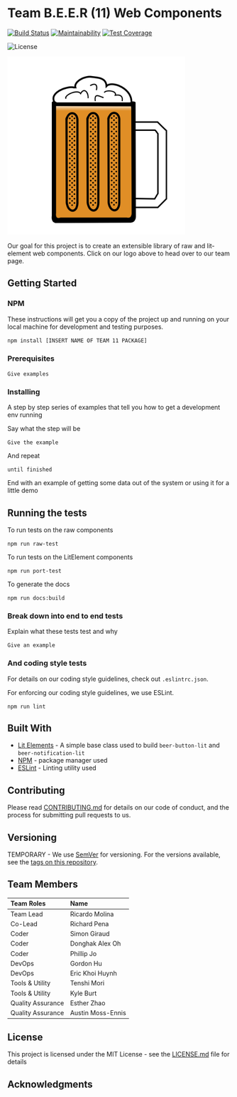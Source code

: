 # Team B.E.E.R (11) Web Components


[![Build Status](https://travis-ci.com/ucsd-cse112/Team11.svg?token=fWJAAQS1tpDVdKvzGfj7&branch=master)](https://travis-ci.com/ucsd-cse112/Team11)
[![Maintainability](https://api.codeclimate.com/v1/badges/a99a88d28ad37a79dbf6/maintainability)](https://codeclimate.com/github/codeclimate/codeclimate/maintainability)
[![Test Coverage](https://api.codeclimate.com/v1/badges/a99a88d28ad37a79dbf6/test_coverage)](https://codeclimate.com/github/codeclimate/codeclimate/test_coverage)

<!-- TODO - Don't need if closed source -->
![License](https://img.shields.io/badge/License-MIT-yellow.svg)

<!-- TODO - Change the link when Esther migrates page to Team 11 repo -->
<a href="https://zhaoesther.github.io/cse112-team11-website/"><img src="src/raw-beer/Raw-Brand/beer_team_logo.png" height="400" width="400" ></a>

Our goal for this project is to create an extensible library of raw and lit-element web components. Click on our logo above to head over to our team page. 

## Getting Started

### NPM

These instructions will get you a copy of the project up and running on your local machine for development and testing purposes. 

```
npm install [INSERT NAME OF TEAM 11 PACKAGE]
```

<!-- TODO - Git instructions? -->

### Prerequisites

<!-- TODO - Put testcafe and stuff like that -->

```
Give examples
```

### Installing

<!-- NPM takes care of these stuff so not sure what to put here, maybe unnecessary -->

A step by step series of examples that tell you how to get a development env running

Say what the step will be

```
Give the example
```

And repeat

```
until finished
```

End with an example of getting some data out of the system or using it for a little demo

## Running the tests

To run tests on the raw components
```
npm run raw-test
```

To run tests on the LitElement components
```
npm run port-test
```

To generate the docs
```
npm run docs:build
```
### Break down into end to end tests
<!-- TODO - Ask the testers for details on this -->
Explain what these tests test and why

```
Give an example
```

### And coding style tests

For details on our coding style guidelines, check out `.eslintrc.json`. 

For enforcing our coding style guidelines, we use ESLint.

```
npm run lint
```

## Built With

<!-- TODO - Not sure what to put here. Maybe VSCode and stuff like that or is it just CSS, JQuery, LitElements? -->

* [Lit Elements](https://lit-element.polymer-project.org/) - A simple base class used to build `beer-button-lit` and `beer-notification-lit`
* [NPM](https://www.npmjs.com/) - package manager used
* [ESLint](https://eslint.org/) - Linting utility used

## Contributing

<!-- TODO - Don't know if we need this but the gist of this is so that if we decide to go opensource and people want to contribute, these will be how contributions are organized.  -->

Please read [CONTRIBUTING.md](CONTRIBUTING.md) for details on our code of conduct, and the process for submitting pull requests to us.

## Versioning

<!-- TODO - Adopt a versioning guideline on meeting -->

TEMPORARY - We use [SemVer](http://semver.org/) for versioning. For the versions available, see the [tags on this repository](https://github.com/your/project/tags). 

## Team Members

<!-- TODO - We should probably change the roles up because we only stuck with it on Sprint 0 -->

| Team Roles        | Name             |
|:------------------|:-----------------|
| Team Lead         | Ricardo Molina   |
| Co-Lead           | Richard Pena     |
| Coder             | Simon Giraud     |
| Coder             | Donghak Alex Oh  |
| Coder             | Phillip Jo       |
| DevOps            | Gordon Hu        |
| DevOps            | Eric Khoi Huynh  |
| Tools & Utility   | Tenshi Mori      |
| Tools & Utility   | Kyle Burt        |
| Quality Assurance | Esther Zhao      |
| Quality Assurance | Austin Moss-Ennis|

## License

<!-- TODO - Don't need if closed source -->

This project is licensed under the MIT License - see the [LICENSE.md](LICENSE.md) file for details

## Acknowledgments

<!-- TODO - Decide what we want to put here. Looks like other teams are putting SauceLabs or BrowserStack if they got some free stuff but otherwise, I don't see anything -->
